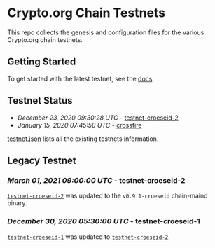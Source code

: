 # Crypto.org Chain Testnets

This repo collects the genesis and configuration files for the various Crypto.org chain
testnets.

## Getting Started

To get started with the latest testnet, see the
[docs](https://crypto.org/docs/getting-started/).

## Testnet Status


- *December 23, 2020 09:30:28 UTC* - [testnet-croeseid-2](./testnet-croeseid-2)
- *January 15, 2020 07:45:50 UTC* - [crossfire](./crossfire)

[testnet.json](./testnet.json) lists all the existing testnets information.

## Legacy Testnet

### *March 01, 2021 09:00:00 UTC* - testnet-croeseid-2

[`testnet-croeseid-2`](./testnet-croeseid-2) was updated to the `v0.9.1-croeseid` chain-maind binary.
### *December 30, 2020 05:30:00 UTC* - testnet-croeseid-1

[`testnet-croeseid-1`](./testnet-croeseid-1) was updated to [`testnet-croeseid-2`](./testnet-croeseid-2).

